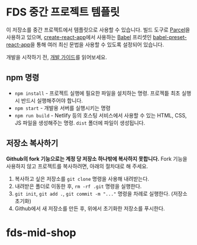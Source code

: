 # FDS 중간 프로젝트 템플릿

이 저장소를 중간 프로젝트에서 템플릿으로 사용할 수 있습니다. 빌드 도구로 [Parcel](https://parceljs.org/)을 사용하고 있으며, [create-react-app](https://github.com/facebook/create-react-app)에서 사용하는 [Babel](http://babeljs.io/) 프리셋인 [babel-preset-react-app](https://github.com/facebook/create-react-app/tree/master/packages/babel-preset-react-app)을 통해 여러 최신 문법을 사용할 수 있도록 설정되어 있습니다.

개발을 시작하기 전, [개발 가이드](./guide.md)를 읽어보세요.

## npm 명령

- `npm install` - 프로젝트 실행에 필요한 파일을 설치하는 명령. 프로젝틑 최초 실행 시 반드시 실행해주어야 합니다.
- `npm start` - 개발용 서버를 실행시키는 명령
- `npm run build` - Netlify 등의 호스팅 서비스에서 사용할 수 있는 HTML, CSS, JS 파일을 생성해주는 명령. `dist` 폴더에 파일이 생성됩니다.

## 저장소 복사하기

**Github의 fork 기능으로는 계정 당 저장소 하나밖에 복사하지 못합니다.** Fork 기능을 사용하지 않고 프로젝트를 복사하려면, 아래의 절차대로 해 주세요.

1. 복사하고 싶은 저장소를 `git clone` 명령을 사용해 내려받는다.
1. 내려받은 폴더로 이동한 후, `rm -rf .git` 명령을 실행한다.
1. `git init`, `git add .`, `git commit -m "..."` 명령을 차례로 실행한다. (저장소 초기화)
1. Github에서 새 저장소를 만든 후, 위에서 초기화한 저장소를 푸시한다.
# fds-mid-shop
